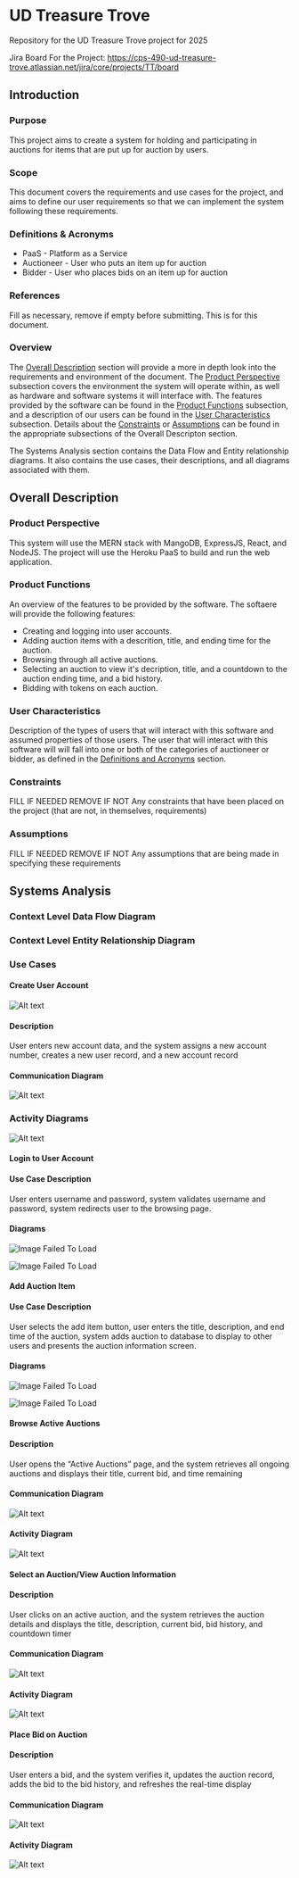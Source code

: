 # UD Treasure Trove
Repository for the UD Treasure Trove project for 2025

Jira Board For the Project:
https://cps-490-ud-treasure-trove.atlassian.net/jira/core/projects/TT/board 

## Introduction

### Purpose
This project aims to create a system for holding and participating in auctions for items that are put up for auction by users.

### Scope
This document covers the requirements and use cases for the project, and aims to define our user requirements so that we can implement the system following these requirements.

### Definitions & Acronyms
* PaaS - Platform as a Service
* Auctioneer - User who puts an item up for auction
* Bidder - User who places bids on an item up for auction

### References
Fill as necessary, remove if empty before submitting. This is for this document.

### Overview
The [Overall Description](#overall-description) section will provide a more in depth look into the requirements and environment of the document. The [Product Perspective](#product-perspective) subsection covers the environment the system will operate within, as well as hardware and software systems it will interface with. The features provided by the software can be found in the [Product Functions](#product-functions) subsection, and a description of our users can be found in the [User Characteristics](#user-characteristics) subsection. Details about the [Constraints](#constraints) or [Assumptions](#assumptions) can be found in the appropriate subsections of the Overall Descripton section.

The Systems Analysis section contains the Data Flow and Entity relationship diagrams. It also contains the use cases, their descriptions, and all diagrams associated with them.

## Overall Description

### Product Perspective
This system will use the MERN stack with MangoDB, ExpressJS, React, and NodeJS. The project will use the Heroku PaaS to build and run the web application.

### Product Functions
An overview of the features to be provided by the software.
The softaere will provide the following features:
* Creating and logging into user accounts.
* Adding auction items with a descrition, title, and ending time for the auction.
* Browsing through all active auctions.
* Selecting an auction to view it's decription, title, and a countdown to the auction ending time, and a bid history.
* Bidding with tokens on each auction.

### User Characteristics
Description of the types of users that will interact with this software and assumed properties of those users.
The user that will interact with this software will will fall into one or both of the categories of auctioneer or bidder, as defined in the [Definitions and Acronyms](#definitions--acronyms) section. 

### Constraints
FILL IF NEEDED REMOVE IF NOT Any constraints that have been placed on the project (that are not, in themselves, requirements)

### Assumptions
FILL IF NEEDED REMOVE IF NOT Any assumptions that are being made in specifying these requirements

## Systems Analysis

### Context Level Data Flow Diagram

### Context Level Entity Relationship Diagram

### Use Cases

#### Create User Account

![Alt text](./images/UseCaseDiagram.PNG)

#### Description

User enters new account data, and the system
assigns a new account number, creates a new user record, and a new account record

#### Communication Diagram

![Alt text](./images/CreateUserAccount-CommunicationDiagram.PNG)

### Activity Diagrams

![Alt text](./images/CreateUserAccount-ActivityDiagram.PNG)

#### Login to User Account

#### Use Case Description

User enters username and password, system validates username and password, system redirects user to the browsing page.

#### Diagrams

![Image Failed To Load](images/LoginActivityDiagram.png "Login Activity Diagram")

![Image Failed To Load](images/LoginCommunicationDiagram.png "Login Activity Diagram")

#### Add Auction Item

#### Use Case Description

User selects the add item button, user enters the title, description, and end time of the auction, system adds auction to database to display to other users and presents the auction information screen.

#### Diagrams

![Image Failed To Load](images/AddItemActivityDiagram.png "Login Activity Diagram")

![Image Failed To Load](images/AddItemCommunicationDiagram.png "Login Activity Diagram")

#### Browse Active Auctions

#### Description

User opens the “Active Auctions” page, and the system retrieves all ongoing auctions and displays their title, current bid, and time remaining

#### Communication Diagram

![Alt text](./images/AAsequence.png)

#### Activity Diagram

![Alt text](./images/ActiceAuction.png)


#### Select an Auction/View Auction Information

#### Description

User clicks on an active auction, and the system retrieves the auction details and displays the title, description, current bid, bid history, and countdown timer

#### Communication Diagram

![Alt text](./images/AVSequence.png)

#### Activity Diagram

![Alt text](./images/AuctionView.png)

#### Place Bid on Auction

#### Description

User enters a bid, and the system verifies it, updates the auction record, adds the bid to the bid history, and refreshes the real-time display

#### Communication Diagram 

![Alt text](./images/BAsequence.png)

#### Activity Diagram

![Alt text](./images/BidAuction.png)
